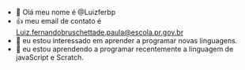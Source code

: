 - 👋 Olá  meu nome é  @Luizferbp
- :+1: meu email de contato é Luiz.fernandobruschettade.paula@escola.pr.gov.br
- 👀 eu estou interessado em aprender a programar  novas linguagens.
- 🌱 eu estou aprendendo a programar recentemente a linguagem de javaScript e Scratch.

<!---
Luizferbp/Luizferbp is a ✨ special ✨ repository because its `README.md` (this file) appears on your GitHub profile.
You can click the Preview link to take a look at your changes.
--->
